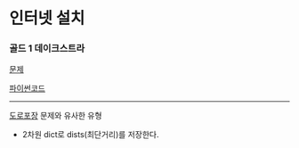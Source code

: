 # 인터넷 설치
### 골드 1 데이크스트라
[문제](https://www.acmicpc.net/problem/1800)

[파이썬코드](1800.py)

---

[도로포장](..%2F1162%2F1162.md) 문제와 유사한 유형

- 2차원 dict로 dists(최단거리)를 저장한다.